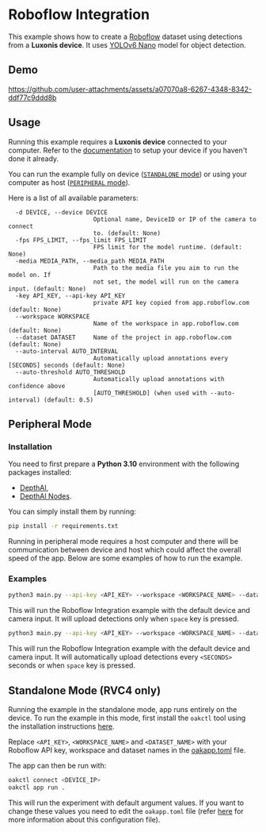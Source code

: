 # Roboflow Integration

This example shows how to create a [Roboflow](https://roboflow.com) dataset using detections from a **Luxonis device**. It uses [YOLOv6 Nano](https://models.luxonis.com/luxonis/yolov6-nano/face58c4-45ab-42a0-bafc-19f9fee8a034) model for object detection.

## Demo

https://github.com/user-attachments/assets/a07070a8-6267-4348-8342-ddf77c9ddd8b

## Usage

Running this example requires a **Luxonis device** connected to your computer. Refer to the [documentation](https://docs.luxonis.com/software-v3/) to setup your device if you haven't done it already.

You can run the example fully on device ([`STANDALONE` mode](#standalone-mode-rvc4-only)) or using your computer as host ([`PERIPHERAL` mode](#peripheral-mode)).

Here is a list of all available parameters:

```
  -d DEVICE, --device DEVICE
                        Optional name, DeviceID or IP of the camera to connect
                        to. (default: None)
  -fps FPS_LIMIT, --fps_limit FPS_LIMIT
                        FPS limit for the model runtime. (default: None)
  -media MEDIA_PATH, --media_path MEDIA_PATH
                        Path to the media file you aim to run the model on. If
                        not set, the model will run on the camera input. (default: None)
  -key API_KEY, --api-key API_KEY
                        private API key copied from app.roboflow.com (default: None)
  --workspace WORKSPACE
                        Name of the workspace in app.roboflow.com (default: None)
  --dataset DATASET     Name of the project in app.roboflow.com (default: None)
  --auto-interval AUTO_INTERVAL
                        Automatically upload annotations every [SECONDS] seconds (default: None)
  --auto-threshold AUTO_THRESHOLD
                        Automatically upload annotations with confidence above
                        [AUTO_THRESHOLD] (when used with --auto-interval) (default: 0.5)
```

## Peripheral Mode

### Installation

You need to first prepare a **Python 3.10** environment with the following packages installed:

- [DepthAI](https://pypi.org/project/depthai/),
- [DepthAI Nodes](https://pypi.org/project/depthai-nodes/).

You can simply install them by running:

```bash
pip install -r requirements.txt
```

Running in peripheral mode requires a host computer and there will be communication between device and host which could affect the overall speed of the app. Below are some examples of how to run the example.

### Examples

```bash
python3 main.py --api-key <API_KEY> --workspace <WORKSPACE_NAME> --dataset <DATASET_NAME>
```

This will run the Roboflow Integration example with the default device and camera input. It will upload detections only when `space` key is pressed.

```bash
python3 main.py --api-key <API_KEY> --workspace <WORKSPACE_NAME> --dataset <DATASET_NAME> --auto-interval <SECONDS>
```

This will run the Roboflow Integration example with the default device and camera input. It will automatically upload detections every `<SECONDS>` seconds or when `space` key is pressed.

## Standalone Mode (RVC4 only)

Running the example in the standalone mode, app runs entirely on the device.
To run the example in this mode, first install the `oakctl` tool using the installation instructions [here](https://docs.luxonis.com/software-v3/oak-apps/oakctl).

Replace `<API_KEY>`, `<WORKSPACE_NAME>` and `<DATASET_NAME>` with your Roboflow API key, workspace and dataset names in the [oakapp.toml](oakapp.toml) file.

The app can then be run with:

```bash
oakctl connect <DEVICE_IP>
oakctl app run .
```

This will run the experiment with default argument values. If you want to change these values you need to edit the `oakapp.toml` file (refer [here](https://docs.luxonis.com/software-v3/oak-apps/configuration/) for more information about this configuration file).
